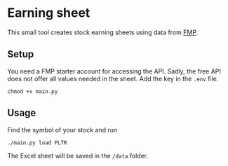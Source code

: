 # Earning sheet 

This small tool creates stock earning sheets using data from [FMP](https://site.financialmodelingprep.com/).

## Setup

You need a FMP starter account for accessing the API. Sadly, the free API does not offer all values needed in the sheet. Add the key in the `.env` file.

```
chmod +x main.py
```

## Usage

Find the symbol of your stock and run

```
./main.py load PLTR
```

The Excel sheet will be saved in the `/data` folder.